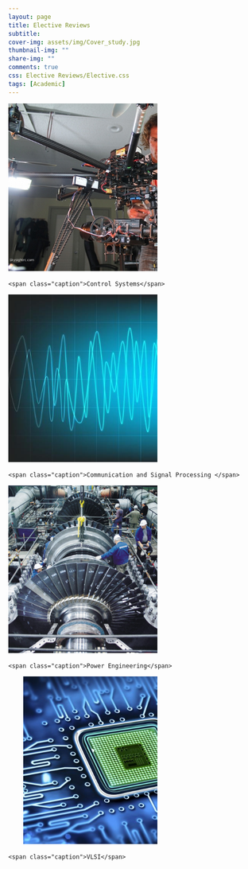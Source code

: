 ```yaml
---
layout: page
title: Elective Reviews
subtitle: 
cover-img: assets/img/Cover_study.jpg
thumbnail-img: ""
share-img: ""
comments: true
css: Elective Reviews/Elective.css
tags: [Academic]
---
```


<div class="myGallery">
  <div class="item">
    <img style="width: 300px; height: 337px; object-fit: cover; object-position: 0 0;" src="/Elective Reviews/Control.JPG" />
    
    <span class="caption">Control Systems</span>
  </div>
  <div class="item">
    <img style="width: 300px; height: 337px; object-fit: cover; object-position: 0 0;" src="/Elective Reviews/Signal.jpg" />
    
    <span class="caption">Communication and Signal Processing </span>
  </div>
  <div class="item">
    <img  style="width: 300px; height: 337px; object-fit: cover; object-position: 0 0;" src="/Elective Reviews/Power.jpg" />
    
    <span class="caption">Power Engineering</span>
  </div>
  <div class="item">
    <img style="width: 300px; height: 337px; object-fit: cover; object-position: -10% 0;" src="/Elective Reviews/VLSI.jpg" />
    
    <span class="caption">VLSI</span>
  </div>
</div>

